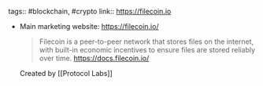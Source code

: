 tags:: #blockchain, #crypto
link:: https://filecoin.io

- Main marketing website: https://filecoin.io/
  
  > Filecoin is a peer-to-peer network that stores files on the internet, with built-in economic incentives to ensure files are stored reliably over time.
  > https://docs.filecoin.io/
  
  Created by [[Protocol Labs]]
